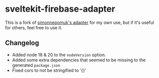 # sveltekit-firebase-adapter

This is a fork of [simonnepomuk's adapter](https://github.com/simonnepomuk/monorepo#readme) for my own use, but if it's useful for others, feel free to use it.

## Changelog

- Added node 18 & 20 to the `nodeVersion` option.
- Added some extra dependencies that seemed to be missing to the generated `package.json`
- Fixed cors to not be stringified to '{}'